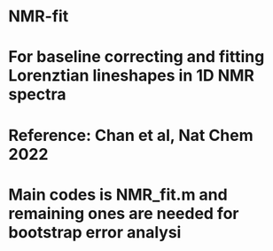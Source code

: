 # NMR-fit 
# For baseline correcting and fitting Lorenztian lineshapes in 1D NMR spectra
# Reference: Chan et al, Nat Chem 2022

# Main codes is NMR_fit.m and remaining ones are needed for bootstrap error analysi
